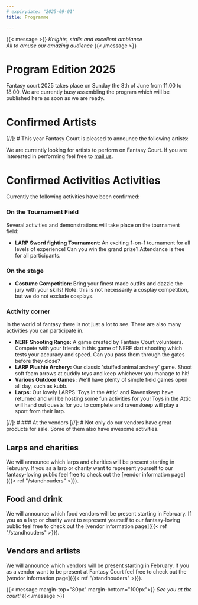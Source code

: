 ```yaml
---
# expirydate: "2025-09-01"
title: Programme

---
```


{{< message >}}
 _Knights, stalls and excellent ambiance_\
_All to amuse our amazing audience_
{{< /message >}}

# Program Edition 2025
Fantasy court 2025 takes place on Sunday the 8th of June from 11.00 to 18.00. We are currently busy assembling the program which will be published here as soon as we are ready.

# Confirmed Artists
[//]: # This year Fantasy Court is pleased to announce the following artists:

We are currently looking for artists to perform on Fantasy Court. If you are interested in performing feel free to [mail us](mailto:fc@kotkt.nl).

# Confirmed Activities Activities

Currently the following activities have been confirmed:

### On the Tournament Field
Several activities and demonstrations will take place on the tournament field:
- **LARP Sword fighting Tournament**: An exciting 1-on-1 tournament for all levels of experience! Can you win the grand prize? Attendance is free for all participants.

### On the stage
- **Costume Competition:** Bring your finest made outfits and dazzle the jury with your skills! Note: this is not necessarily a cosplay competition, but we do not exclude cosplays.

### Activity corner
In the world of fantasy there is not just a lot to see. There are also many activities you can participate in.
- **NERF Shooting Range:** A game created by Fantasy Court volunteers. Compete with your friends in this game of NERF dart shooting which tests your accuracy and speed. Can you pass them through the gates before they close?
- **LARP Plushie Archery:** Our classic 'stuffed animal archery' game. Shoot soft foam arrows at cuddly toys and keep whichever you manage to hit!
- **Various Outdoor Games:** We'll have plenty of simple field games open all day, such as kubb.
- **Larps:** Our lovely LARPS 'Toys in the Attic' and Ravenskeep have returned and will be hosting some fun activities for you! Toys in the Attic will hand out quests for you to complete and ravenskeep will play a sport from their larp.

[//]: # ### At the vendors
[//]: # Not only do our vendors have great products for sale. Some of them also have awesome activities.

## Larps and charities
We will announce which larps and charities will be present starting in February. If you as a larp or charity want to represent yourself to our fantasy-loving public feel free to check out the [vendor information page]({{< ref "/standhouders" >}}).

## Food and drink
We will announce which food vendors will be present starting in February. If you as a larp or charity want to represent yourself to our fantasy-loving public feel free to check out the [vendor information page]({{< ref "/standhouders" >}}).

## Vendors and artists
We will announce which vendors will be present starting in February. If you as a vendor want to be present at Fantasy Court feel free to check out the [vendor information page]({{< ref "/standhouders" >}}).


{{< message margin-top="80px" margin-bottom="100px">}}
_See you at the court!_
{{< /message >}}
